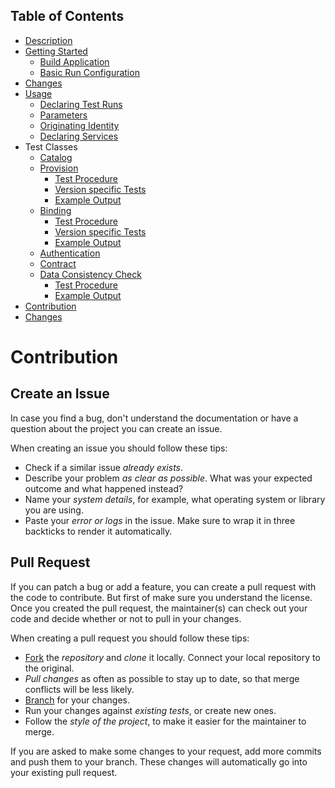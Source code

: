 ## Table of Contents
- [Description](../README.md#description)
- [Getting Started](../README.md#getting-started)
    - [Build Application](../README.md#build-application)
    - [Basic Run Configuration](../README.md#basic-run-configuration)
- [Changes](../README.md#changes)
- [Usage](docs/Usage.md)
    - [Declaring Test Runs](docs/Usage.md##declaring-test-runs)
    - [Parameters](docs/Usage.md#parameters)
    - [Originating Identity](docs/Usage.md#originating-identity)
    - [Declaring Services](docs/Usage.md#declaring-services)
- Test Classes
    - [Catalog](docs/CatalogTest.md)
    - [Provision](docs/ProvisionTests.md)
        - [Test Procedure](docs/ProvisionTests.md#test-procedure)
        - [Version specific Tests](docs/ProvisionTests.md#version-specific-tests)
        - [Example Output](docs/ProvisionTests.md#example-output)
    - [Binding](docs/BindingTests.md#binding)
        - [Test Procedure](docs/BindingTests.md#test-procedure)
        - [Version specific Tests](docs/BindingTests.md#version-specific-tests)
        - [Example Output](docs/BindingTests.md#example-output)
    - [Authentication](docs/AuthenticationTests.md)   
    - [Contract](docs/ContractTest.md)
    - [Data Consistency Check](DataConsistencyCheck.md#data-consistency-check)
        - [Test Procedure](DataConsistencyCheck.md#test-procedure)
        - [Example Output](DataConsistencyCheck.md#example-output)
- [Contribution](#Contribution)
- [Changes](/docs/Changes.md)

# Contribution

## Create an Issue

In case you find a bug, don't understand the documentation or have a question about the project you can create an issue.

When creating an issue you should follow these tips:

- Check if a similar issue *already exists*.
- Describe your problem *as clear as possible*. What was your expected outcome and what happened instead?
- Name your *system details*, for example, what operating system or library you are using.
- Paste your *error or logs* in the issue. Make sure to wrap it in three backticks to render it automatically.

## Pull Request

If you can patch a bug or add a feature, you can create a pull request with the code to contribute. But first of make sure you understand the license. Once you created the pull request, the maintainer(s) can check out your code and decide whether or not to pull in your changes.

When creating a pull request you should follow these tips:

- [Fork](https://guides.github.com/activities/forking/) the *repository* and *clone* it locally. Connect your local repository to the original.
- *Pull changes* as often as possible to stay up to date, so that merge conflicts will be less likely.
- [Branch](https://guides.github.com/introduction/flow/) for your changes.
- Run your changes against *existing tests*, or create new ones. 
- Follow the *style of the project*, to make it easier for the maintainer to merge.

If you are asked to make some changes to your request, add more commits and push them to your branch. These changes will automatically go into your existing pull request.